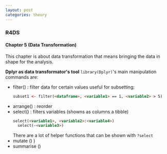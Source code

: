 ```yaml
---
layout: post
categories: theory
---
```


### R4DS
#### Chapter 5 (Data Transformation)
This chapter is about data transformation that means bringing the data in shape for the analysis.

**Dplyr as data transformator's tool**
`library(Dplyr)`'s main manipulation commands are:

- filter() : filter data for certain values 
  useful for subsetting:
  ```html
  subset1 <- filter(<dataframe>, <variable1> == 1, <variable2> > 5)
    ```
- arrange() : reorder
- select() : filters variables (showns as columns a tibble) 
  ```html
  select(<variable1>, <variable2>:<variable4>)
    select(-<variable3>)
  ```
  There are a lot of helper functions that can be shown with `?select`
- mutate () ) 
- summarise ()
